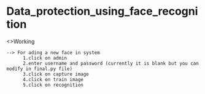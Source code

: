 # Data_protection_using_face_recognition

<>Working

    --> For ading a new face in system
          1.click on admin
          2.enter username and password (currently it is blank but you can modify in final.py file)
          3.click on capture image
          4.click on train image
          5.click on recognition

